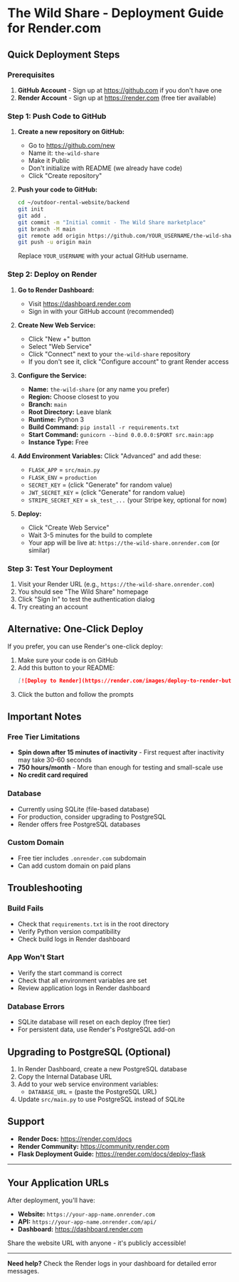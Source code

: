 # The Wild Share - Deployment Guide for Render.com

## Quick Deployment Steps

### Prerequisites
1. **GitHub Account** - Sign up at https://github.com if you don't have one
2. **Render Account** - Sign up at https://render.com (free tier available)

### Step 1: Push Code to GitHub

1. **Create a new repository on GitHub:**
   - Go to https://github.com/new
   - Name it: `the-wild-share`
   - Make it Public
   - Don't initialize with README (we already have code)
   - Click "Create repository"

2. **Push your code to GitHub:**
   ```bash
   cd ~/outdoor-rental-website/backend
   git init
   git add .
   git commit -m "Initial commit - The Wild Share marketplace"
   git branch -M main
   git remote add origin https://github.com/YOUR_USERNAME/the-wild-share.git
   git push -u origin main
   ```
   
   Replace `YOUR_USERNAME` with your actual GitHub username.

### Step 2: Deploy on Render

1. **Go to Render Dashboard:**
   - Visit https://dashboard.render.com
   - Sign in with your GitHub account (recommended)

2. **Create New Web Service:**
   - Click "New +" button
   - Select "Web Service"
   - Click "Connect" next to your `the-wild-share` repository
   - If you don't see it, click "Configure account" to grant Render access

3. **Configure the Service:**
   - **Name:** `the-wild-share` (or any name you prefer)
   - **Region:** Choose closest to you
   - **Branch:** `main`
   - **Root Directory:** Leave blank
   - **Runtime:** Python 3
   - **Build Command:** `pip install -r requirements.txt`
   - **Start Command:** `gunicorn --bind 0.0.0.0:$PORT src.main:app`
   - **Instance Type:** Free

4. **Add Environment Variables:**
   Click "Advanced" and add these:
   - `FLASK_APP` = `src/main.py`
   - `FLASK_ENV` = `production`
   - `SECRET_KEY` = (click "Generate" for random value)
   - `JWT_SECRET_KEY` = (click "Generate" for random value)
   - `STRIPE_SECRET_KEY` = `sk_test_...` (your Stripe key, optional for now)

5. **Deploy:**
   - Click "Create Web Service"
   - Wait 3-5 minutes for the build to complete
   - Your app will be live at: `https://the-wild-share.onrender.com` (or similar)

### Step 3: Test Your Deployment

1. Visit your Render URL (e.g., `https://the-wild-share.onrender.com`)
2. You should see "The Wild Share" homepage
3. Click "Sign In" to test the authentication dialog
4. Try creating an account

## Alternative: One-Click Deploy

If you prefer, you can use Render's one-click deploy:

1. Make sure your code is on GitHub
2. Add this button to your README:
   ```markdown
   [![Deploy to Render](https://render.com/images/deploy-to-render-button.svg)](https://render.com/deploy)
   ```
3. Click the button and follow the prompts

## Important Notes

### Free Tier Limitations
- **Spin down after 15 minutes of inactivity** - First request after inactivity may take 30-60 seconds
- **750 hours/month** - More than enough for testing and small-scale use
- **No credit card required**

### Database
- Currently using SQLite (file-based database)
- For production, consider upgrading to PostgreSQL
- Render offers free PostgreSQL databases

### Custom Domain
- Free tier includes `.onrender.com` subdomain
- Can add custom domain on paid plans

## Troubleshooting

### Build Fails
- Check that `requirements.txt` is in the root directory
- Verify Python version compatibility
- Check build logs in Render dashboard

### App Won't Start
- Verify the start command is correct
- Check that all environment variables are set
- Review application logs in Render dashboard

### Database Errors
- SQLite database will reset on each deploy (free tier)
- For persistent data, use Render's PostgreSQL add-on

## Upgrading to PostgreSQL (Optional)

1. In Render Dashboard, create a new PostgreSQL database
2. Copy the Internal Database URL
3. Add to your web service environment variables:
   - `DATABASE_URL` = (paste the PostgreSQL URL)
4. Update `src/main.py` to use PostgreSQL instead of SQLite

## Support

- **Render Docs:** https://render.com/docs
- **Render Community:** https://community.render.com
- **Flask Deployment Guide:** https://render.com/docs/deploy-flask

---

## Your Application URLs

After deployment, you'll have:
- **Website:** `https://your-app-name.onrender.com`
- **API:** `https://your-app-name.onrender.com/api/`
- **Dashboard:** https://dashboard.render.com

Share the website URL with anyone - it's publicly accessible!

---

**Need help?** Check the Render logs in your dashboard for detailed error messages.

